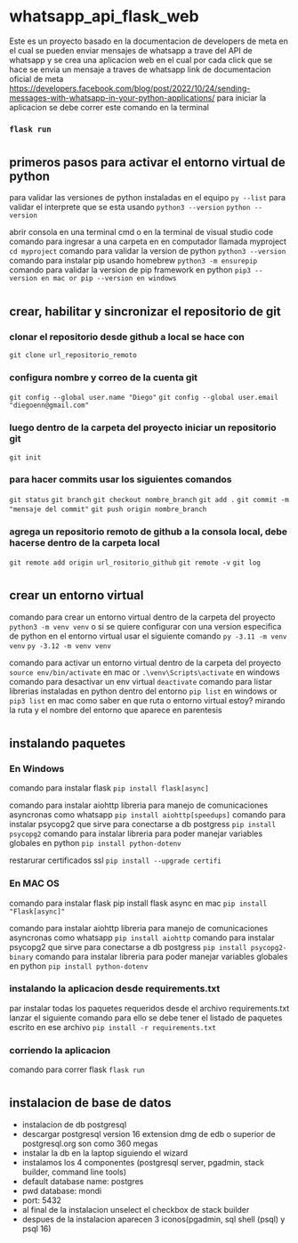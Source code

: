 # whatsapp_api_flask_web
Este es un proyecto basado en la documentacion de developers de meta
en el cual se pueden enviar mensajes de whatsapp a trave del API de whatsapp
y se crea una aplicacion web en el cual por cada click que se hace se envia un mensaje a traves de whatsapp
link de documentacion oficial de meta
https://developers.facebook.com/blog/post/2022/10/24/sending-messages-with-whatsapp-in-your-python-applications/
para iniciar la aplicacion se debe correr este comando en la terminal
### `flask run`

# ####################################################################

## primeros pasos para activar el entorno virtual de python

para validar las versiones de python instaladas en el equipo
`py --list`
para validar el interprete que se esta usando
`python3 --version`
`python --version`

abrir consola en una terminal cmd o en la terminal de visual studio code
comando para ingresar a una carpeta en en computador llamada myproject
`cd myproject`
comando para validar la version de python
`python3 --version`
comando para instalar pip usando homebrew
`python3 -m ensurepip`
comando para validar la version de pip framework en python
`pip3 --version en mac or pip --version en windows`

# ####################################################################
## crear, habilitar y sincronizar el repositorio de git

### clonar el repositorio desde github a local se hace con 
`git clone url_repositorio_remoto`

### configura nombre y correo de la cuenta git
`git config --global user.name "Diego"`
`git config --global user.email "diegoenn@gmail.com"`

### luego dentro de la carpeta del proyecto iniciar un repositorio git
`git init`

### para hacer commits usar los siguientes comandos
`git status`
`git branch`
`git checkout nombre_branch`
`git add .`
`git commit -m "mensaje del commit"`
`git push origin nombre_branch`

### agrega un repositorio remoto de github a la consola local, debe hacerse dentro de la carpeta local
`git remote add origin url_rositorio_github`
`git remote -v`
`git log`



# ####################################################################
## crear un entorno virtual

comando para crear un entorno virtual dentro de la carpeta del proyecto
`python3 -m venv venv`
o si se quiere configurar con una version especifica de python en el entorno virtual usar el siguiente comando
`py -3.11 -m venv venv`
`py -3.12 -m venv venv`

comando para activar un entorno virtual dentro de la carpeta del proyecto
`source env/bin/activate` en mac or `.\venv\Scripts\activate` en windows
comando para desactivar un env virtual
`deactivate`
comando para listar librerias instaladas en python dentro del entorno
`pip list` en windows or `pip3 list` en mac
como saber en que ruta o entorno virtual estoy?
mirando la ruta y el nombre del entorno que aparece en parentesis

# ############################################################################
## instalando paquetes

### En Windows
comando para instalar flask
`pip install flask[async]`

comando para instalar aiohttp libreria para manejo de comunicaciones asyncronas como whatsapp
`pip install aiohttp[speedups]`
comando para instalar psycopg2 que sirve para conectarse a db postgress
`pip install psycopg2`
comando para instalar libreria para poder manejar variables globales en python
`pip install python-dotenv`

restarurar certificados ssl
`pip install --upgrade certifi`

### En MAC OS

comando para instalar flask
pip install flask async en mac `pip install "Flask[async]"`

comando para instalar aiohttp libreria para manejo de comunicaciones asyncronas como whatsapp
`pip install aiohttp`
comando para instalar psycopg2 que sirve para conectarse a db postgress
`pip install psycopg2-binary`
comando para instalar libreria para poder manejar variables globales en python
`pip install python-dotenv`

### instalando la aplicacion desde requirements.txt
par instalar todas los paquetes requeridos desde el archivo requirements.txt lanzar el siguiente comando
para ello se debe tener el listado de paquetes escrito en ese archivo
`pip install -r requirements.txt`

### corriendo la aplicacion
comando para correr flask
`flask run`

# ############################################################################
## instalacion de base de datos

- instalacion de db postgresql
- descargar postgresql version 16 extension dmg de edb o superior de postgresql.org son como 360 megas
- instalar la db en la laptop siguiendo el wizard
- instalamos los 4 componentes (postgresql server, pgadmin, stack builder, command line tools)
- default database name: postgres
- pwd database: mondi 
- port: 5432
- al final de la instalacion unselect el checkbox de stack builder
- despues de la instalacion aparecen 3 iconos(pgadmin, sql shell (psql) y psql 16)

# #############################################################
